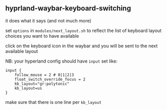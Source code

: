 ## hyprland-waybar-keyboard-switching

it does what it says (and not much more)

set `options` in `modules/next_layout.sh` to reflect
the list of keyboard layout choices you want to have available

click on the keyboard icon in the waybar and you will be sent to the next available layout

NB: your hyperland config should have `input` set like:
```
input {
    follow_mouse = 2 # 0|1|2|3
    float_switch_override_focus = 2
    kb_layout="gr:polytonic"
    kb_layout=us
}
```

make sure that there is one line per `kb_layout`
